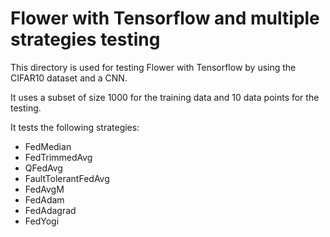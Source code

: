 # Flower with Tensorflow and multiple strategies testing

This directory is used for testing Flower with Tensorflow by using the CIFAR10 dataset and a CNN.

It uses a subset of size 1000 for the training data and 10 data points for the testing.

It tests the following strategies:

- FedMedian
- FedTrimmedAvg
- QFedAvg
- FaultTolerantFedAvg
- FedAvgM
- FedAdam
- FedAdagrad
- FedYogi
